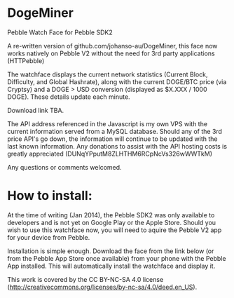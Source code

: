 DogeMiner
========

Pebble Watch Face for Pebble SDK2

A re-written version of github.com/johanso-au/DogeMiner, this face now works natively on Pebble V2 without the need for 3rd party applications (HTTPebble)

The watchface displays the current network statistics (Current Block, Difficulty, and Global Hashrate), along with the current DOGE/BTC price (via Cryptsy) and a DOGE > USD conversion (displayed as $X.XXX / 1000 DOGE). These details update each minute.

Download link TBA.

The API address referenced in the Javascript is my own VPS with the current information served from a MySQL database. Should any of the 3rd price API's go down, the information will continue to be updated with the last known information. Any donations to assist with the API hosting costs is greatly appreciated (DUNqYPputM8ZLHTHM6RCpNcVs326wWWTkM)

Any questions or comments welcomed.


How to install:
=======

At the time of writing (Jan 2014), the Pebble SDK2 was only available to developers and is not yet on Google Play or the Apple Store. Should you wish to use this watchface now, you will need to aquire the Pebble V2 app for your device from Pebble.

Installation is simple enough. Download the face from the link below (or from the Pebble App Store once available) from your phone with the Pebble App installed. This will automatically install the watchface and display it.

This work is covered by the CC BY-NC-SA 4.0 license (http://creativecommons.org/licenses/by-nc-sa/4.0/deed.en_US).
